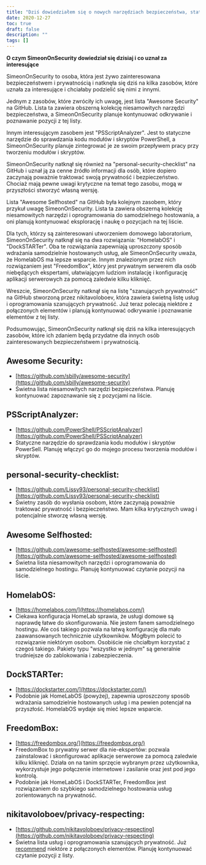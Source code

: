 ```yaml
---
title: "Dziś dowiedziałem się o nowych narzędziach bezpieczeństwa, statycznych analizatorach kodu i opcjach usług samoobsługowych"
date: 2020-12-27
toc: true
draft: false
description: ""
tags: []
---
```


**O czym SimeonOnSecurity dowiedział się dzisiaj i co uznał za interesujące**

SimeonOnSecurity to osoba, która jest żywo zainteresowana bezpieczeństwem i prywatnością i natknęła się dziś na kilka zasobów, które uznała za interesujące i chciałaby podzielić się nimi z innymi.

Jednym z zasobów, które zwróciły ich uwagę, jest lista "Awesome Security" na GitHub. Lista ta zawiera obszerną kolekcję niesamowitych narzędzi bezpieczeństwa, a SimeonOnSecurity planuje kontynuować odkrywanie i poznawanie pozycji z tej listy.

Innym interesującym zasobem jest "PSScriptAnalyzer". Jest to statyczne narzędzie do sprawdzania kodu modułów i skryptów PowerShell, a SimeonOnSecurity planuje zintegrować je ze swoim przepływem pracy przy tworzeniu modułów i skryptów.

SimeonOnSecurity natknął się również na "personal-security-checklist" na GitHub i uznał ją za cenne źródło informacji dla osób, które dopiero zaczynają poważnie traktować swoją prywatność i bezpieczeństwo. Chociaż mają pewne uwagi krytyczne na temat tego zasobu, mogą w przyszłości stworzyć własną wersję.

Lista "Awesome Selfhosted" na GitHub była kolejnym zasobem, który przykuł uwagę SimeonOnSecurity. Lista ta zawiera obszerną kolekcję niesamowitych narzędzi i oprogramowania do samodzielnego hostowania, a oni planują kontynuować eksplorację i naukę o pozycjach na tej liście.

Dla tych, którzy są zainteresowani utworzeniem domowego laboratorium, SimeonOnSecurity natknął się na dwa rozwiązania: "HomelabOS" i "DockSTARTer". Oba te rozwiązania zapewniają uproszczony sposób wdrażania samodzielnie hostowanych usług, ale SimeonOnSecurity uważa, że HomelabOS ma lepsze wsparcie. Innym znalezionym przez nich rozwiązaniem jest "FreedomBox", który jest prywatnym serwerem dla osób niebędących ekspertami, ułatwiającym ludziom instalację i konfigurację aplikacji serwerowych za pomocą zaledwie kilku kliknięć.

Wreszcie, SimeonOnSecurity natknął się na listę "szanujących prywatność" na GitHub stworzoną przez nikitavoloboev, która zawiera świetną listę usług i oprogramowania szanujących prywatność. Już teraz polecają niektóre z połączonych elementów i planują kontynuować odkrywanie i poznawanie elementów z tej listy.

Podsumowując, SimeonOnSecurity natknął się dziś na kilka interesujących zasobów, które ich zdaniem będą przydatne dla innych osób zainteresowanych bezpieczeństwem i prywatnością.


## Awesome Security:
- [https://github.com/sbilly/awesome-security](https://github.com/sbilly/awesome-security)
- Świetna lista niesamowitych narzędzi bezpieczeństwa. Planuję kontynuować zapoznawanie się z pozycjami na liście.

## PSScriptAnalyzer:
- [https://github.com/PowerShell/PSScriptAnalyzer](https://github.com/PowerShell/PSScriptAnalyzer)
- Statyczne narzędzie do sprawdzania kodu modułów i skryptów PowerSell. Planuję włączyć go do mojego procesu tworzenia modułów i skryptów.

## personal-security-checklist:
- [https://github.com/Lissy93/personal-security-checklist](https://github.com/Lissy93/personal-security-checklist)
- Świetny zasób do wysłania osobom, które zaczynają poważnie traktować prywatność i bezpieczeństwo. Mam kilka krytycznych uwag i potencjalnie stworzę własną wersję.

## Awesome Selfhosted:
- [https://github.com/awesome-selfhosted/awesome-selfhosted](https://github.com/awesome-selfhosted/awesome-selfhosted)
- Świetna lista niesamowitych narzędzi i oprogramowania do samodzielnego hostingu. Planuję kontynuować czytanie pozycji na liście.

## HomelabOS:
- [https://homelabos.com/](https://homelabos.com/)
- Ciekawa konfiguracja HomeLab sprawia, że usługi domowe są naprawdę łatwe do skonfigurowania. Nie jestem fanem samodzielnego hostingu. Ale coś takiego pozwala na łatwą konfigurację dla mało zaawansowanych technicznie użytkowników. Mógłbym polecić to rozwiązanie niektórym osobom. Osobiście nie chciałbym korzystać z czegoś takiego. Pakiety typu "wszystko w jednym" są generalnie trudniejsze do zablokowania i zabezpieczenia.

## DockSTARTer:
- [https://dockstarter.com/](https://dockstarter.com/)
- Podobnie jak HomeLabOS (powyżej), zapewnia uproszczony sposób wdrażania samodzielnie hostowanych usług i ma pewien potencjał na przyszłość. HomelabOS wydaje się mieć lepsze wsparcie.

## FreedomBox:
- [https://freedombox.org/](https://freedombox.org/)
- FreedomBox to prywatny serwer dla nie-ekspertów: pozwala zainstalować i skonfigurować aplikacje serwerowe za pomocą zaledwie kilku kliknięć. Działa on na tanim sprzęcie wybranym przez użytkownika, wykorzystuje jego połączenie internetowe i zasilanie oraz jest pod jego kontrolą.
- Podobnie jak HomeLabOS i DockSTARTer, FreedomBox jest rozwiązaniem do szybkiego samodzielnego hostowania usług zorientowanych na prywatność.

## nikitavoloboev/privacy-respecting:
- [https://github.com/nikitavoloboev/privacy-respecting](https://github.com/nikitavoloboev/privacy-respecting)
- Świetna lista usług i oprogramowania szanujących prywatność. Już [recommend](https://simeononsecurity.com/recommendations) niektóre z połączonych elementów. Planuję kontynuować czytanie pozycji z listy.
